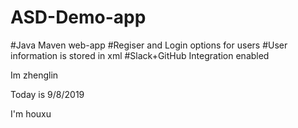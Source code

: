 

# ASD-Demo-app
#Java Maven web-app
#Regiser and Login options for users
#User information is stored in xml
#Slack+GitHub Integration enabled

Im zhenglin

Today is 9/8/2019

I'm houxu
